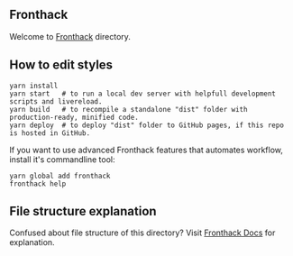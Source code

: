 ## Fronthack

Welcome to [Fronthack](http://fronthack.com/) directory.

## How to edit styles

```
yarn install
yarn start   # to run a local dev server with helpfull development scripts and livereload.
yarn build   # to recompile a standalone "dist" folder with production-ready, minified code.
yarn deploy  # to deploy "dist" folder to GitHub pages, if this repo is hosted in GitHub.
```

If you want to use advanced Fronthack features that automates workflow, install
it's commandline tool:

```
yarn global add fronthack
fronthack help
```

## File structure explanation

Confused about file structure of this directory?
Visit [Fronthack Docs](https://docs.fronthack.com/?path=/story/docs-file-structure--static-site)
for explanation.
